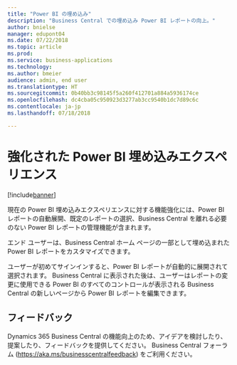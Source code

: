 ```yaml
---
title: "Power BI の埋め込み"
description: "Business Central での埋め込み Power BI レポートの向上。"
author: bnielse
manager: edupont04
ms.date: 07/22/2018
ms.topic: article
ms.prod: 
ms.service: business-applications
ms.technology: 
ms.author: bmeier
audience: admin, end user
ms.translationtype: HT
ms.sourcegitcommit: 0b40bb3c98145f5a260f412701a884a5936174ce
ms.openlocfilehash: dc4cba05c950923d3277ab3cc9540b1dc7d89c6c
ms.contentlocale: ja-jp
ms.lasthandoff: 07/18/2018

---
```


# <a name="enhanced-power-bi-embed-experience"></a>強化された Power BI 埋め込みエクスペリエンス

[!include[banner](../../includes/banner.md)]

現在の Power BI 埋め込みエクスペリエンスに対する機能強化には、Power BI レポートの自動展開、既定のレポートの選択、Business Central を離れる必要のない Power BI レポートの管理機能が含まれます。

エンド ユーザーは、Business Central ホーム ページの一部として埋め込まれた Power BI レポートをカスタマイズできます。  

ユーザーが初めてサインインすると、Power BI レポートが自動的に展開されて選択されます。 Business Central に表示された後は、ユーザーはレポートの変更に使用できる Power BI のすべてのコントロールが表示される Business Central の新しいページから Power BI レポートを編集できます。

<!--
### Who uses this feature
End users, admins
## Status
### Availability
Cloud, On-premises, Hybrid
### Regional availability
No regional restrictions. All Dynamics 365 Business Central supported markets.
-->

## <a name="tell-us-what-you-think"></a>フィードバック
Dynamics 365 Business Central の機能向上のため、アイデアを検討したり、提案したり、フィードバックを提供してください。 Business Central フォーラム (https://aka.ms/businesscentralfeedback) をご利用ください。

